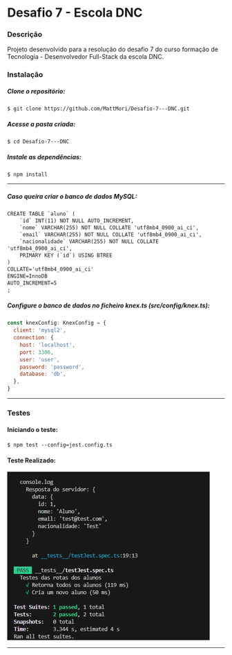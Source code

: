 # Desafio 7 - Escola DNC

### Descrição

Projeto desenvolvido para a resolução do desafio 7 do curso formação de Tecnologia - Desenvolvedor Full-Stack da escola DNC.

### Instalação

##### Clone o repositório:

```
$ git clone https://github.com/MattMori/Desafio-7---DNC.git
```

##### Acesse a pasta criada:

```
$ cd Desafio-7---DNC
```

##### Instale as dependências:

```
$ npm install
```

---

##### Caso queira criar o banco de dados MySQL:

```mysql
CREATE TABLE `aluno` (
	`id` INT(11) NOT NULL AUTO_INCREMENT,
	`nome` VARCHAR(255) NOT NULL COLLATE 'utf8mb4_0900_ai_ci',
	`email` VARCHAR(255) NOT NULL COLLATE 'utf8mb4_0900_ai_ci',
	`nacionalidade` VARCHAR(255) NOT NULL COLLATE 'utf8mb4_0900_ai_ci',
	PRIMARY KEY (`id`) USING BTREE
)
COLLATE='utf8mb4_0900_ai_ci'
ENGINE=InnoDB
AUTO_INCREMENT=5
;
```

##### Configure o banco de dados no ficheiro knex.ts (src/config/knex.ts):

```javascript
const knexConfig: KnexConfig = {
  client: 'mysql2',
  connection: {
    host: 'localhost',
    port: 3306,
    user: 'user',
    password: 'password',
    database: 'db',
  },
}
```

---

### Testes

#### Iniciando o teste:

```
$ npm test --config=jest.config.ts
```

#### Teste Realizado:

![image](teste.jpg)

---

